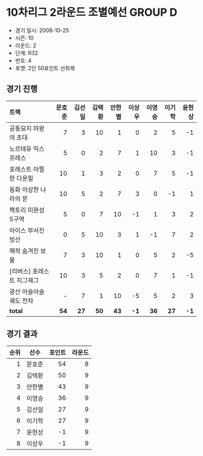 # 10차리그 2라운드 조별예선 GROUP D

- 경기 일시: 2008-10-25
- 시즌: 10
- 라운드: 2
- 단계: R32
- 번호: 4
- 포맷: 2인 50포인트 선취제





## 경기 진행

| 트랙 | 문호준 | 김선일 | 김택환 | 안한별 | 이상우 | 이영승 | 이기학 | 윤헌상 |
|:---|---:|---:|---:|---:|---:|---:|---:|---:|
| 공동묘지 마왕의 초대 | 7 | 3 | 10 | 1 | 0 | 2 | 5 | -1 |
| 노르테유 익스프레스 | 5 | 0 | 2 | 7 | 1 | 10 | 3 | -1 |
| 포레스트 아찔한 다운힐 | 10 | 1 | 3 | 2 | 0 | 7 | 5 | -1 |
| 동화 이상한 나라의 문 | 10 | 5 | 2 | 7 | 3 | 0 | -1 | 1 |
| 팩토리 미완성 5구역 | 5 | 0 | 7 | 10 | -1 | 1 | 3 | 2 |
| 아이스 부서진 빙산 | 0 | 5 | 10 | 3 | 1 | -1 | 7 | 2 |
| 해적 숨겨진 보물 | 7 | 3 | 10 | 1 | 0 | 5 | 2 | -5 |
| [리버스] 포레스트 지그재그 | 10 | 3 | 5 | 2 | 0 | 7 | 1 | -1 |
| 광산 아슬아슬 궤도 전차 | - | 7 | 1 | 10 | -5 | 5 | 2 | 3 |
| __total__ | __54__ | __27__ | __50__ | __43__ | __-1__ | __36__ | __27__ | __-1__ |




## 경기 결과

| 순위 | 선수 | 포인트 | 라운드 |
|---:|:---:|---:|---:|
| 1 | 문호준 | 54 | 8 |
| 2 | 김택환 | 50 | 9 |
| 3 | 안한별 | 43 | 9 |
| 4 | 이영승 | 36 | 9 |
| 5 | 김선일 | 27 | 9 |
| 6 | 이기학 | 27 | 9 |
| 7 | 윤헌상 | -1 | 9 |
| 8 | 이상우 | -1 | 9 |

